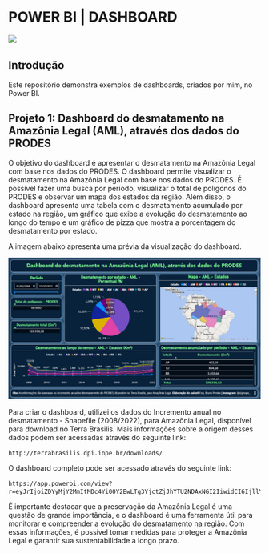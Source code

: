 <h1>  POWER BI | DASHBOARD </h1>

<p>
<img src="http://img.shields.io/static/v1?label=STATUS&message=EM%20DESENVOLVIMENTO&color=GREEN&style=for-the-badge"/>
</p>

<h2>Introdução</h2>
Este repositório demonstra exemplos de dashboards, criados por mim, no Power BI.

<h2>Projeto 1: Dashboard do desmatamento na Amazônia Legal (AML), através dos dados do PRODES</h2>
O objetivo do dashboard é apresentar o desmatamento na Amazônia Legal com base nos dados do PRODES. 
O dashboard permite visualizar o desmatamento na Amazônia Legal com base nos dados do PRODES. É possível fazer uma busca por período, visualizar o total de polígonos do PRODES e observar um mapa dos estados da região. Além disso, o dashboard apresenta uma tabela com o desmatamento acumulado por estado na região, um gráfico que exibe a evolução do desmatamento ao longo do tempo e um gráfico de pizza que mostra a porcentagem do desmatamento por estado.

A imagem abaixo apresenta uma prévia da visualização do dashboard.
<p align="center">
<img src="https://github.com/Brularissap/dashboard-power-bi/blob/main/visualiza%C3%A7%C3%A3o-dashboard.PNG"/>
</p>

Para criar o dashboard, utilizei os dados do Incremento anual no desmatamento - Shapefile (2008/2022), para Amazônia Legal, disponível para download no Terra Brasilis. 
Mais informações sobre a origem desses dados podem ser acessadas através do seguinte link:

```
http://terrabrasilis.dpi.inpe.br/downloads/
```

O dashboard completo pode ser acessado através do seguinte link: 
```
https://app.powerbi.com/view?r=eyJrIjoiZDYyMjY2MmItMDc4Yi00Y2EwLTg3YjctZjJhYTU2NDAxNGI2IiwidCI6IjllYjM1NmMzLWE0OGYtNDc1NS04NDlkLWY5NzFiNzE1ODU5MiJ9
```

É importante destacar que a preservação da Amazônia Legal é uma questão de grande importância, e o dashboard é uma ferramenta útil para monitorar e compreender a evolução do desmatamento na região. 
Com essas informações, é possível tomar medidas para proteger a Amazônia Legal e garantir sua sustentabilidade a longo prazo.


